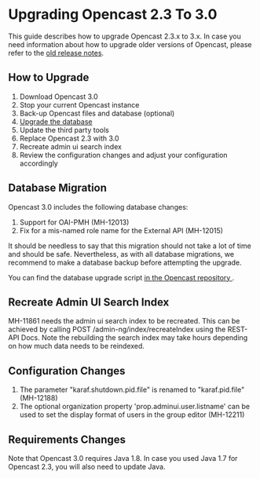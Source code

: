 Upgrading Opencast 2.3 To 3.0
=============================

This guide describes how to upgrade Opencast 2.3.x to 3.x. In case you need information about how to upgrade older
versions of Opencast, please refer to the [old release notes](https://docs.opencast.org).


How to Upgrade
--------------

1. Download Opencast 3.0
2. Stop your current Opencast instance
3. Back-up Opencast files and database (optional)
4. [Upgrade the database](#database-migration)
5. Update the third party tools
6. Replace Opencast 2.3 with 3.0
7. Recreate admin ui search index
8. Review the configuration changes and adjust your configuration accordingly


Database Migration
------------------

Opencast 3.0 includes the following database changes:

1. Support for OAI-PMH (MH-12013)
2. Fix for a mis-named role name for the External API (MH-12015)

It should be needless to say that this migration should not take a lot of time and should be safe. Nevertheless, as with
all database migrations, we recommend to make a database backup before attempting the upgrade.

You can find the database upgrade script [in the Opencast repository
](https://github.com/opencast/opencast/tree/r/3.x/docs/upgrade/2.3_to_3.0).

Recreate Admin UI Search Index
------------------------------

MH-11861 needs the admin ui search index to be recreated. This can be achieved by calling POST /admin-ng/index/recreateIndex
using the REST-API Docs.
Note the rebuilding the search index may take hours depending on how much data needs to be reindexed.

Configuration Changes
---------------------

1. The parameter "karaf.shutdown.pid.file" is renamed to "karaf.pid.file" (MH-12188)
2. The optional organization property 'prop.adminui.user.listname' can be used to set the display format of users in
    the group editor (MH-12211)

Requirements Changes
--------------------

Note that Opencast 3.0 requires Java 1.8. In case you used Java 1.7 for Opencast 2.3, you will also need to update Java.
